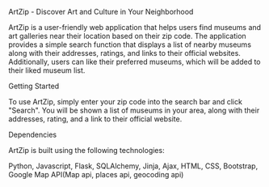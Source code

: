 ArtZip - Discover Art and Culture in Your Neighborhood

ArtZip is a user-friendly web application that helps users find museums and art galleries near their location based on their zip code. The application provides a simple search function that displays a list of nearby museums along with their addresses, ratings, and links to their official websites. Additionally, users can like their preferred museums, which will be added to their liked museum list.

Getting Started

To use ArtZip, simply enter your zip code into the search bar and click "Search". You will be shown a list of museums in your area, along with their addresses, rating, and a link to their official website.


Dependencies

ArtZip is built using the following technologies:

Python, Javascript,  Flask,  SQLAlchemy,  Jinja,  Ajax,  HTML,  CSS,  Bootstrap, Google Map API(Map api, places api, geocoding api)
